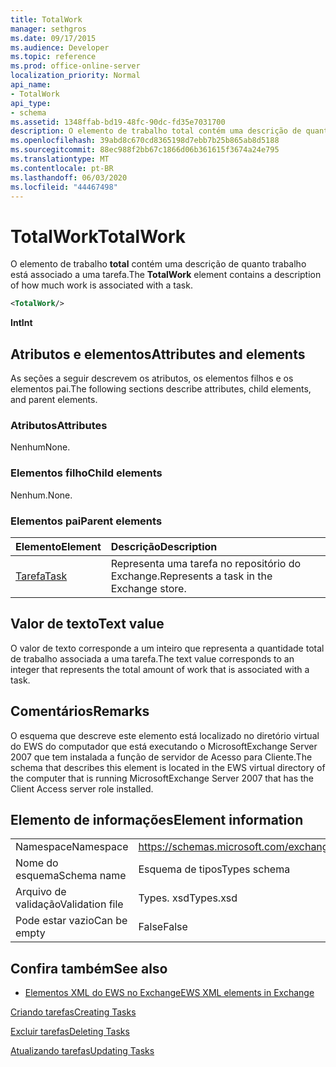 ```yaml
---
title: TotalWork
manager: sethgros
ms.date: 09/17/2015
ms.audience: Developer
ms.topic: reference
ms.prod: office-online-server
localization_priority: Normal
api_name:
- TotalWork
api_type:
- schema
ms.assetid: 1348ffab-bd19-48fc-90dc-fd35e7031700
description: O elemento de trabalho total contém uma descrição de quanto trabalho está associado a uma tarefa.
ms.openlocfilehash: 39abd8c670cd8365198d7ebb7b25b865ab8d5188
ms.sourcegitcommit: 88ec988f2bb67c1866d06b361615f3674a24e795
ms.translationtype: MT
ms.contentlocale: pt-BR
ms.lasthandoff: 06/03/2020
ms.locfileid: "44467498"
---
```

# <a name="totalwork"></a><span data-ttu-id="6790f-103">TotalWork</span><span class="sxs-lookup"><span data-stu-id="6790f-103">TotalWork</span></span>

<span data-ttu-id="6790f-104">O elemento de trabalho **total** contém uma descrição de quanto trabalho está associado a uma tarefa.</span><span class="sxs-lookup"><span data-stu-id="6790f-104">The **TotalWork** element contains a description of how much work is associated with a task.</span></span> 
  
```xml
<TotalWork/>
```

 <span data-ttu-id="6790f-105">**Int**</span><span class="sxs-lookup"><span data-stu-id="6790f-105">**Int**</span></span>
## <a name="attributes-and-elements"></a><span data-ttu-id="6790f-106">Atributos e elementos</span><span class="sxs-lookup"><span data-stu-id="6790f-106">Attributes and elements</span></span>

<span data-ttu-id="6790f-107">As seções a seguir descrevem os atributos, os elementos filhos e os elementos pai.</span><span class="sxs-lookup"><span data-stu-id="6790f-107">The following sections describe attributes, child elements, and parent elements.</span></span>
  
### <a name="attributes"></a><span data-ttu-id="6790f-108">Atributos</span><span class="sxs-lookup"><span data-stu-id="6790f-108">Attributes</span></span>

<span data-ttu-id="6790f-109">Nenhum</span><span class="sxs-lookup"><span data-stu-id="6790f-109">None.</span></span>
  
### <a name="child-elements"></a><span data-ttu-id="6790f-110">Elementos filho</span><span class="sxs-lookup"><span data-stu-id="6790f-110">Child elements</span></span>

<span data-ttu-id="6790f-111">Nenhum.</span><span class="sxs-lookup"><span data-stu-id="6790f-111">None.</span></span>
  
### <a name="parent-elements"></a><span data-ttu-id="6790f-112">Elementos pai</span><span class="sxs-lookup"><span data-stu-id="6790f-112">Parent elements</span></span>

|<span data-ttu-id="6790f-113">**Elemento**</span><span class="sxs-lookup"><span data-stu-id="6790f-113">**Element**</span></span>|<span data-ttu-id="6790f-114">**Descrição**</span><span class="sxs-lookup"><span data-stu-id="6790f-114">**Description**</span></span>|
|:-----|:-----|
|[<span data-ttu-id="6790f-115">Tarefa</span><span class="sxs-lookup"><span data-stu-id="6790f-115">Task</span></span>](task.md) <br/> |<span data-ttu-id="6790f-116">Representa uma tarefa no repositório do Exchange.</span><span class="sxs-lookup"><span data-stu-id="6790f-116">Represents a task in the Exchange store.</span></span>  <br/> |
   
## <a name="text-value"></a><span data-ttu-id="6790f-117">Valor de texto</span><span class="sxs-lookup"><span data-stu-id="6790f-117">Text value</span></span>

<span data-ttu-id="6790f-118">O valor de texto corresponde a um inteiro que representa a quantidade total de trabalho associada a uma tarefa.</span><span class="sxs-lookup"><span data-stu-id="6790f-118">The text value corresponds to an integer that represents the total amount of work that is associated with a task.</span></span>
  
## <a name="remarks"></a><span data-ttu-id="6790f-119">Comentários</span><span class="sxs-lookup"><span data-stu-id="6790f-119">Remarks</span></span>

<span data-ttu-id="6790f-120">O esquema que descreve este elemento está localizado no diretório virtual do EWS do computador que está executando o MicrosoftExchange Server 2007 que tem instalada a função de servidor de Acesso para Cliente.</span><span class="sxs-lookup"><span data-stu-id="6790f-120">The schema that describes this element is located in the EWS virtual directory of the computer that is running MicrosoftExchange Server 2007 that has the Client Access server role installed.</span></span>
  
## <a name="element-information"></a><span data-ttu-id="6790f-121">Elemento de informações</span><span class="sxs-lookup"><span data-stu-id="6790f-121">Element information</span></span>

|||
|:-----|:-----|
|<span data-ttu-id="6790f-122">Namespace</span><span class="sxs-lookup"><span data-stu-id="6790f-122">Namespace</span></span>  <br/> |https://schemas.microsoft.com/exchange/services/2006/types  <br/> |
|<span data-ttu-id="6790f-123">Nome do esquema</span><span class="sxs-lookup"><span data-stu-id="6790f-123">Schema name</span></span>  <br/> |<span data-ttu-id="6790f-124">Esquema de tipos</span><span class="sxs-lookup"><span data-stu-id="6790f-124">Types schema</span></span>  <br/> |
|<span data-ttu-id="6790f-125">Arquivo de validação</span><span class="sxs-lookup"><span data-stu-id="6790f-125">Validation file</span></span>  <br/> |<span data-ttu-id="6790f-126">Types. xsd</span><span class="sxs-lookup"><span data-stu-id="6790f-126">Types.xsd</span></span>  <br/> |
|<span data-ttu-id="6790f-127">Pode estar vazio</span><span class="sxs-lookup"><span data-stu-id="6790f-127">Can be empty</span></span>  <br/> |<span data-ttu-id="6790f-128">False</span><span class="sxs-lookup"><span data-stu-id="6790f-128">False</span></span>  <br/> |
   
## <a name="see-also"></a><span data-ttu-id="6790f-129">Confira também</span><span class="sxs-lookup"><span data-stu-id="6790f-129">See also</span></span>



- [<span data-ttu-id="6790f-130">Elementos XML do EWS no Exchange</span><span class="sxs-lookup"><span data-stu-id="6790f-130">EWS XML elements in Exchange</span></span>](ews-xml-elements-in-exchange.md)


[<span data-ttu-id="6790f-131">Criando tarefas</span><span class="sxs-lookup"><span data-stu-id="6790f-131">Creating Tasks</span></span>](https://msdn.microsoft.com/library/0ef97334-e8a0-4f67-a23a-dd9e2bbad49f%28Office.15%29.aspx)
  
[<span data-ttu-id="6790f-132">Excluir tarefas</span><span class="sxs-lookup"><span data-stu-id="6790f-132">Deleting Tasks</span></span>](https://msdn.microsoft.com/library/a3d7e25f-8a35-4901-b1d9-d31f418ab340%28Office.15%29.aspx)
  
[<span data-ttu-id="6790f-133">Atualizando tarefas</span><span class="sxs-lookup"><span data-stu-id="6790f-133">Updating Tasks</span></span>](https://msdn.microsoft.com/library/0a1bf360-d40c-4a99-929b-4c73a14394d5%28Office.15%29.aspx)

